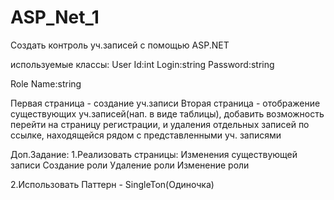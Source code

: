 # ASP_Net_1
<p>Создать контроль уч.записей с помощью ASP.NET

используемые классы:
User
Id:int
Login:string
Password:string

Role
Name:string

Первая страница - создание уч.записи
Вторая страница - отображение существующих уч.записей(нап. в виде таблицы), добавить возможность перейти на страницу регистрации, и удаления отдельных записей по ссылке, находящейся рядом с представленными уч. записями

Доп.Задание:
1.Реализовать страницы:
 Изменения существующей записи
 Создание роли
 Удаление роли
 Изменение роли

2.Использовать Паттерн - SingleTon(Одиночка)</p>
